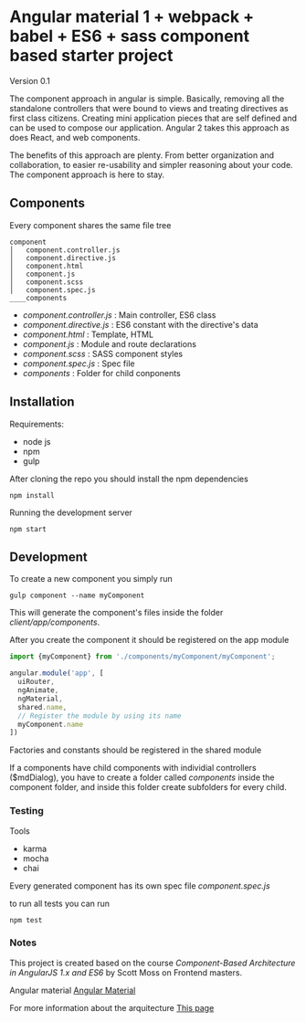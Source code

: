 # Angular material 1 + webpack + babel + ES6 + sass component based starter project

Version 0.1

The component approach in angular is simple. Basically, removing all the standalone controllers that were bound to views and treating directives as first class citizens. Creating mini application pieces that are self defined and can be used to compose our application. Angular 2 takes this approach as does React, and web components.

The benefits of this approach are plenty. From better organization and collaboration, to easier re-usability and simpler reasoning about your code. The component approach is here to stay.

## Components

Every component shares the same file tree

```
component
│   component.controller.js
│   component.directive.js
│   component.html
│   component.js
│   component.scss
│   component.spec.js
____components
```

- _component.controller.js_ : Main controller, ES6 class
- _component.directive.js_ : ES6 constant with the directive's data
- _component.html_ : Template, HTML
- _component.js_ : Module and route declarations
- _component.scss_ : SASS component styles
- _component.spec.js_ : Spec file
- _components_ : Folder for child conponents

## Installation

Requirements:

- node js
- npm
- gulp

After cloning the repo you should install the npm dependencies

```
npm install
```

Running the development server

```
npm start
```

## Development

To create a new component you simply run

```
gulp component --name myComponent
```
This will generate the component's files inside the folder _client/app/components_.

After you create the component it should be registered on the app module

```javascript
import {myComponent} from './components/myComponent/myComponent';

angular.module('app', [
  uiRouter,
  ngAnimate,
  ngMaterial,
  shared.name,
  // Register the module by using its name
  myComponent.name
])
```
Factories and constants should be registered in the shared module 

If a components have child components with individial controllers ($mdDialog), you have to create a folder called *components* inside the component folder, and inside this folder create subfolders for every child.

### Testing

Tools

- karma
- mocha
- chai

Every generated component has its own spec file _component.spec.js_  

to run all tests you can run

```
npm test
```

### Notes

This project is created based on the course *Component-Based Architecture in AngularJS 1.x and ES6* by Scott Moss on Frontend masters.

Angular material [Angular Material](https://material.angularjs.org/latest/) 

For more information about the arquitecture [This page](http://fem-ng6.netlify.com/)